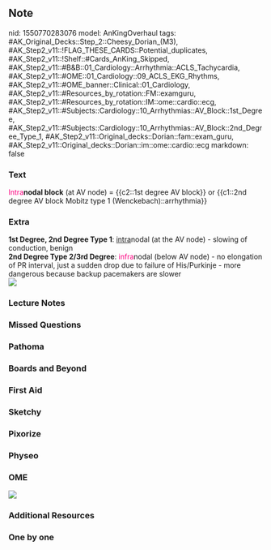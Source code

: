 ## Note
nid: 1550770283076
model: AnKingOverhaul
tags: #AK_Original_Decks::Step_2::Cheesy_Dorian_(M3), #AK_Step2_v11::!FLAG_THESE_CARDS::Potential_duplicates, #AK_Step2_v11::!Shelf::#Cards_AnKing_Skipped, #AK_Step2_v11::#B&B::01_Cardiology::Arrhythmia::ACLS_Tachycardia, #AK_Step2_v11::#OME::01_Cardiology::09_ACLS_EKG_Rhythms, #AK_Step2_v11::#OME_banner::Clinical::01_Cardiology, #AK_Step2_v11::#Resources_by_rotation::FM::examguru, #AK_Step2_v11::#Resources_by_rotation::IM::ome::cardio::ecg, #AK_Step2_v11::#Subjects::Cardiology::10_Arrhythmias::AV_Block::1st_Degree, #AK_Step2_v11::#Subjects::Cardiology::10_Arrhythmias::AV_Block::2nd_Degree_Type_1, #AK_Step2_v11::Original_decks::Dorian::fam::exam_guru, #AK_Step2_v11::Original_decks::Dorian::im::ome::cardio::ecg
markdown: false

### Text
<font color="#FC0280">Intra</font><b>nodal block</b> (at AV node) =
{{c2::1st degree AV block}} or {{c1::2nd degree AV block Mobitz
type 1 (Wenckebach)::arrhythmia}}

### Extra
<div>
  <b>1st Degree, 2nd Degree Type 1</b>: <u>intra</u>nodal (at the
  AV node) - slowing of conduction, benign
</div>
<div>
  <b>2nd Degree Type 2/3rd Degree</b>: <font color=
  "#FC0280">infra</font>nodal (below AV node) - no elongation of PR
  interval, just a sudden drop due to failure of His/Purkinje -
  more dangerous because backup pacemakers are slower
</div>
<div><img src="paste-221693326917633.jpg"></div>

### Lecture Notes


### Missed Questions


### Pathoma


### Boards and Beyond


### First Aid


### Sketchy


### Pixorize


### Physeo


### OME
<div class="ome-widget">
  <a href=
  "https://onlinemeded.org/spa/cardiology?ref=anki"><img src=
  "_OME_AnkiFlashcards_Topic_1.png"></a>
</div>

### Additional Resources


### One by one

